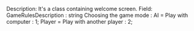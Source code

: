 Description: It's a class containing welcome screen. 
Field:
GameRulesDescription : string
Choosing the game mode :
AI = Play with computer : 1;
Player = Play with another player : 2;